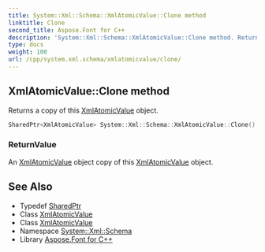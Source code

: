 ```yaml
---
title: System::Xml::Schema::XmlAtomicValue::Clone method
linktitle: Clone
second_title: Aspose.Font for C++
description: 'System::Xml::Schema::XmlAtomicValue::Clone method. Returns a copy of this XmlAtomicValue object in C++.'
type: docs
weight: 100
url: /cpp/system.xml.schema/xmlatomicvalue/clone/
---
```

## XmlAtomicValue::Clone method


Returns a copy of this [XmlAtomicValue](../) object.

```cpp
SharedPtr<XmlAtomicValue> System::Xml::Schema::XmlAtomicValue::Clone()
```


### ReturnValue

An [XmlAtomicValue](../) object copy of this [XmlAtomicValue](../) object.

## See Also

* Typedef [SharedPtr](../../../system/sharedptr/)
* Class [XmlAtomicValue](../)
* Class [XmlAtomicValue](../)
* Namespace [System::Xml::Schema](../../)
* Library [Aspose.Font for C++](../../../)
